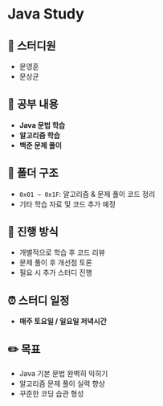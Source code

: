 # Java Study

## 👥 스터디원
- 문영훈
- 문상균

## 📌 공부 내용
- **Java 문법 학습**
- **알고리즘 학습**
- **백준 문제 풀이**

## 📂 폴더 구조
- `0x01 ~ 0x1F`: 알고리즘 & 문제 풀이 코드 정리
- 기타 학습 자료 및 코드 추가 예정

## 📅 진행 방식
- 개별적으로 학습 후 코드 리뷰
- 문제 풀이 후 개선점 토론
- 필요 시 추가 스터디 진행

## ⏰ 스터디 일정
- **매주 토요일 / 일요일 저녁시간**

## ✏️ 목표
- Java 기본 문법 완벽히 익히기
- 알고리즘 문제 풀이 실력 향상
- 꾸준한 코딩 습관 형성

